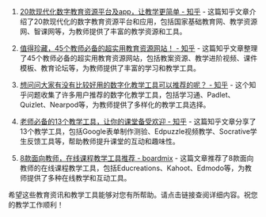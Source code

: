 1. [20款现代化数字教育资源平台及app，让教学更简单 - 知乎](https://zhuanlan.zhihu.com/p/398400475) - 这篇知乎文章介绍了20款现代化的数字教育资源平台和应用，包括国家基础教育网、教学资源网、智课网等，为教师提供了丰富的教学资源和工具。

2. [值得珍藏，45个教师必备的超实用教育资源网站！ - 知乎](https://zhuanlan.zhihu.com/p/440679152) - 这篇知乎文章整理了45个教师必备的超实用教育资源网站，包括教案资源、教学进阶视频、课件模板、教育论坛等，为教师提供了丰富的学习和教学工具。

3. [想问问大家有没有比较好用的数字化教学工具可以推荐的呢？ - 知乎](https://www.zhihu.com/question/626224894) - 这个知乎问题收集了许多用户推荐的数字化教学工具，包括学习通、Padlet、Quizlet、Nearpod等，为教师提供了多样化的教学工具选择。

4. [老师必备的13个教学工具，让你的课堂备受欢迎 - 知乎](https://zhuanlan.zhihu.com/p/299861522) - 这篇知乎文章分享了13个教学工具，包括Google表单制作测验、Edpuzzle视频教学、Socrative学生反馈工具等，帮助教师提升课堂的互动和趣味性。

5. [8款面向教师，在线课程教学工具推荐 - boardmix](https://boardmix.cn/article/onlinecourseplatform/) - 这篇文章推荐了8款面向教师的在线课程教学工具，包括Educreations、Kahoot、Edmodo等，为教师提供了多种在线教学和互动工具。

希望这些教育资讯和教学工具能够对您有所帮助。请点击链接查阅详细内容。祝您的教学工作顺利！
